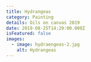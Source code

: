 ```yaml
---
title: Hydrangeas
category: Painting
details: Oils on canvas 2019
date: 2019-08-25T14:29:00.000Z
isFeatured: false
images:
  - image: hydraengeas-2.jpg
    alt: Hydrangeas
---
```

